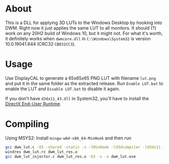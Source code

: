 # About
This is a DLL for applying 3D LUTs to the Windows Desktop by hooking into DWM. Right now it just applies the same LUT to all monitors. It should (?) work on any 20H2 build of Windows 10, but it might not. For what it's worth, it definitely works when `dwmcore.dll` in `C:\Windows\System32` is version 10.0.19041.844 (CRC32 `CB031CC3`).

# Usage
Use DisplayCAL to generate a 65x65x65 PNG LUT with filename `lut.png` and put it in the same folder as the extracted release. Run `Enable LUT.bat` to enable the LUT and `Disable LUT.bat` to disable it again.

If you don't have `d3dx11_43.dll` in System32, you'll have to install the [DirectX End-User Runtime](https://www.microsoft.com/en-us/download/details.aspx?id=35).

# Compiling
Using MSYS2: Install `mingw-w64-x86_64-MinHook` and then run

```bash
gcc dwm_lut.c -O3 -shared -static -s -lMinHook -ld3dcompiler -ld3dx11 -luuid -Wl,--exclude-all-symbols -o dwm_lut.dll
windres dwm_lut.rc dwm_lut_res.o
gcc dwm_lut_injector.c dwm_lut_res.o -O3 -s -o dwm_lut.exe
```
